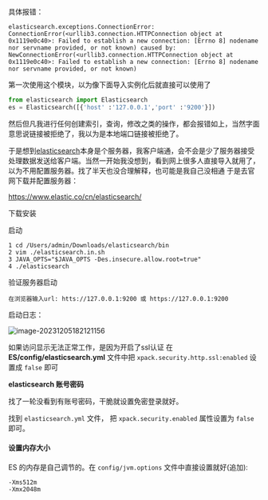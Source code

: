 

具体报错：

```shell
elasticsearch.exceptions.ConnectionError: ConnectionError(<urllib3.connection.HTTPConnection object at 0x1119e0c40>: Failed to establish a new connection: [Errno 8] nodename nor servname provided, or not known) caused by: NewConnectionError(<urllib3.connection.HTTPConnection object at 0x1119e0c40>: Failed to establish a new connection: [Errno 8] nodename nor servname provided, or not known)
```

第一次使用这个模块，以为像下面导入实例化后就直接可以使用了

```python
from elasticsearch import Elasticsearch
es = Elasticsearch([{'host' :'127.0.0.1','port' :'9200'}])
```

然后但凡我进行任何创建索引，查询，修改之类的操作，都会报错如上，当然字面意思说链接被拒绝了，我以为是本地端口链接被拒绝了。

于是想到[elasticsearch](https://so.csdn.net/so/search?q=elasticsearch&spm=1001.2101.3001.7020)本身是个服务器，我客户端通，会不会是少了服务器接受处理数据发送给客户端。当然一开始我没想到，看到网上很多人直接导入就用了，以为不用配置服务器。找了半天也没合理解释，也可能是我自己没相通
于是去官网下载并配置服务器：



https://www.elastic.co/cn/elasticsearch/

下载安装



启动

```shell
1 cd /Users/admin/Downloads/elasticsearch/bin
2 vim ./elasticsearch.in.sh
3 JAVA_OPTS="$JAVA_OPTS -Des.insecure.allow.root=true"
4 ./elasticsearch
```



验证服务器启动

```
在浏览器输入url: htts://127.0.0.1:9200 或 https://127.0.0.1:9200
```

启动日志：

![image-20231205182121156](https://gitee.com/Damon_Koy/images/raw/master/md/es启动日志.png)

如果访问显示无法正常工作，是因为开启了ssl认证
在 **ES/config/elasticsearch.yml** 文件中把 `xpack.security.http.ssl:enabled` 设置成 `false` 即可



**elasticsearch 账号密码**

找了一轮没看到有账号密码，干脆就设置免密登录就好。

找到 `elasticsearch.yml` 文件， 把 `xpack.security.enabled` 属性设置为 `false` 即可。



#### 设置内存大小

ES 的内存是自己调节的。在 `config/jvm.options` 文件中直接设置就好(追加):

```shell
-Xms512m
-Xmx2048m
```


